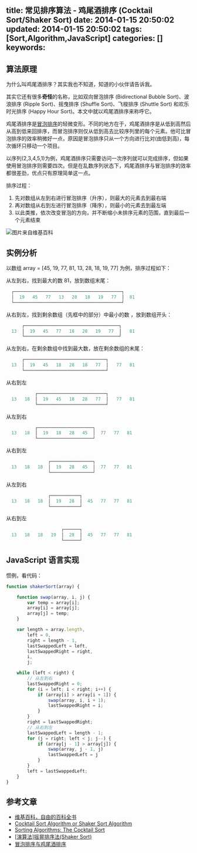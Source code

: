 title: 常见排序算法 - 鸡尾酒排序 (Cocktail Sort/Shaker Sort)
date: 2014-01-15 20:50:02
updated: 2014-01-15 20:50:02
tags: [Sort,Algorithm,JavaScript]
categories: []
keywords:
---
## 算法原理 ##
为什么叫鸡尾酒排序？其实我也不知道，知道的小伙伴请告诉我。

其实它还有很多**奇怪**的名称，比如双向冒泡排序 (Bidirectional Bubble Sort)、波浪排序 (Ripple Sort)、摇曳排序 (Shuffle Sort)、飞梭排序 (Shuttle Sort) 和欢乐时光排序 (Happy Hour Sort)。本文中就以鸡尾酒排序来称呼它。

鸡尾酒排序是[冒泡排序](/2014/01/12/sort-algorithm/bubble-sort/)的轻微变形。不同的地方在于，鸡尾酒排序是从低到高然后从高到低来回排序，而冒泡排序则仅从低到高去比较序列里的每个元素。他可比冒泡排序的效率稍微好一点，原因是冒泡排序只从一个方向进行比对(由低到高)，每次循环只移动一个项目。

以序列(2,3,4,5,1)为例，鸡尾酒排序只需要访问一次序列就可以完成排序，但如果使用冒泡排序则需要四次。但是在乱数序列状态下，鸡尾酒排序与冒泡排序的效率都很差劲，优点只有原理简单这一点。

排序过程：
1. 先对数组从左到右进行冒泡排序（升序），则最大的元素去到最右端
2. 再对数组从右到左进行冒泡排序（降序），则最小的元素去到最左端
3. 以此类推，依次改变冒泡的方向，并不断缩小未排序元素的范围，直到最后一个元素结束

![图片来自维基百科](http://bubkoo.qiniudn.com/sorting-shaker-sort-anim.gif)

<!--more-->

## 实例分析 ##
以数组 array = [45, 19, 77, 81, 13, 28, 18, 19, 77] 为例，排序过程如下：

从左到右，找到最大的数 81，放到数组末尾：

``` javascript
  ┌─────────────────────────────────────────┐
  │  19   45   77   13   28   18   19   77  │  81
  └─────────────────────────────────────────┘
```

从右到左，找到剩余数组（先框中的部分）中最小的数 ，放到数组开头：

``` javascript
      ┌────────────────────────────────────┐
  13  │  19   45   77   18   28   19   77  │   81
      └────────────────────────────────────┘
```

从左到右，在剩余数组中找到最大数，放在剩余数组的末尾：

``` javascript
      ┌───────────────────────────────┐
  13  │  19   45   18   28   18   77  │   77   81
      └───────────────────────────────┘
```

从右到左

``` javascript
           ┌──────────────────────────┐
  13   18  │  19   45   18   28   77  │   77   81
           └──────────────────────────┘
```

从左到右

``` javascript
           ┌─────────────────────┐
  13   18  │  19   18   28   45  │  77   77   81
           └─────────────────────┘
```

从右到左

``` javascript
                ┌────────────────┐
  13   18   18  │  19   28   45  │  77   77   81
                └────────────────┘
```

从左到右

``` javascript
                ┌───────────┐
  13   18   18  │  19   28  │  45   77   77   81
                └───────────┘
```

从右到左

``` javascript
                     ┌──────┐
  13   18   18   19  │  28  │  45   77   77   81
                     └──────┘
```

## JavaScript 语言实现 ##
惯例，看代码：

``` javascript
function shakerSort(array) {

    function swap(array, i, j) {
        var temp = array[i];
        array[i] = array[j];
        array[j] = temp;
    }

    var length = array.length,
        left = 0,
        right = length - 1,
        lastSwappedLeft = left,
        lastSwappedRight = right,
        i,
        j;

    while (left < right) {
        // 从左到右
        lastSwappedRight = 0;
        for (i = left; i < right; i++) {
            if (array[i] > array[i + 1]) {
                swap(array, i, i + 1);
                lastSwappedRight = i;
            }
        }
        right = lastSwappedRight;
        // 从右到左
        lastSwappedLeft = length - 1;
        for (j = right; left < j; j--) {
            if (array[j - 1] > array[j]) {
                swap(array, j - 1, j)
                lastSwappedLeft = j
            }
        }
        left = lastSwappedLeft;
    }
}
```

## 参考文章 ##
- [维基百科，自由的百科全书](http://zh.wikipedia.org/wiki/%E9%B8%A1%E5%B0%BE%E9%85%92%E6%8E%92%E5%BA%8F)
- [Cocktail Sort Algorithm or Shaker Sort Algorithm](http://www.codingunit.com/cocktail-sort-algorithm-or-shaker-sort-algorithm)
- [Sorting Algorithms: The Cocktail Sort](http://buffered.io/posts/sorting-algorithms-the-cocktail-sort/)
- [[演算法]摇晃排序法(Shaker Sort)](http://notepad.yehyeh.net/Content/Algorithm/Sort/Shaker/Shaker.php)
- [冒泡排序与鸡尾酒排序](http://www.cnblogs.com/wuweiblog/archive/2011/07/11/2103325.html)